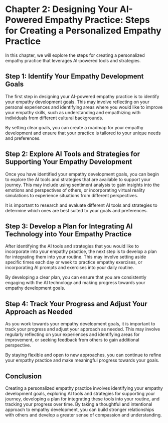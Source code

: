 Chapter 2: Designing Your AI-Powered Empathy Practice: Steps for Creating a Personalized Empathy Practice
=========================================================================================================

In this chapter, we will explore the steps for creating a personalized empathy practice that leverages AI-powered tools and strategies.

Step 1: Identify Your Empathy Development Goals
-----------------------------------------------

The first step in designing your AI-powered empathy practice is to identify your empathy development goals. This may involve reflecting on your personal experiences and identifying areas where you would like to improve your empathy skills, such as understanding and empathizing with individuals from different cultural backgrounds.

By setting clear goals, you can create a roadmap for your empathy development and ensure that your practice is tailored to your unique needs and preferences.

Step 2: Explore AI Tools and Strategies for Supporting Your Empathy Development
-------------------------------------------------------------------------------

Once you have identified your empathy development goals, you can begin to explore the AI tools and strategies that are available to support your journey. This may include using sentiment analysis to gain insights into the emotions and perspectives of others, or incorporating virtual reality simulations to experience situations from different perspectives.

It is important to research and evaluate different AI tools and strategies to determine which ones are best suited to your goals and preferences.

Step 3: Develop a Plan for Integrating AI Technology into Your Empathy Practice
-------------------------------------------------------------------------------

After identifying the AI tools and strategies that you would like to incorporate into your empathy practice, the next step is to develop a plan for integrating them into your routine. This may involve setting aside specific times each day or week to practice empathy exercises, or incorporating AI prompts and exercises into your daily routine.

By developing a clear plan, you can ensure that you are consistently engaging with the AI technology and making progress towards your empathy development goals.

Step 4: Track Your Progress and Adjust Your Approach as Needed
--------------------------------------------------------------

As you work towards your empathy development goals, it is important to track your progress and adjust your approach as needed. This may involve regularly reflecting on your experiences and identifying areas for improvement, or seeking feedback from others to gain additional perspective.

By staying flexible and open to new approaches, you can continue to refine your empathy practice and make meaningful progress towards your goals.

Conclusion
----------

Creating a personalized empathy practice involves identifying your empathy development goals, exploring AI tools and strategies for supporting your journey, developing a plan for integrating these tools into your routine, and tracking your progress over time. By taking a thoughtful and intentional approach to empathy development, you can build stronger relationships with others and develop a greater sense of compassion and understanding.
